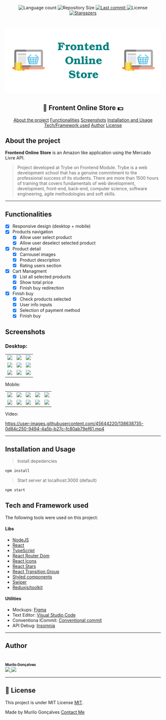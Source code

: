<p align="center">
  <img alt="Language count" src="https://img.shields.io/github/languages/count/MuriloGon/frontend-online-store?color=%2304D361&style=flat-square">

  <img alt="Repository Size" src="https://img.shields.io/github/repo-size/MuriloGon/frontend-online-store?style=flat-square">
  
  <a href="https://github.com/MuriloGon/frontend-online-store/commits/master">
    <img alt="Last commit" src="https://img.shields.io/github/last-commit/MuriloGon/frontend-online-store?style=flat-square">
  </a>

  <img alt="License" src="https://img.shields.io/badge/license-MIT-brightgreen?style=flat-square">

  <a href="https://github.com/MuriloGon/frontend-online-store/stargazers">
    <img alt="Stargazers" src="https://img.shields.io/github/stars/MuriloGon/frontend-online-store?style=social">
  </a>
</p>
<h1 align="center">
    <img alt="NextLevelWeek" title="#NextLevelWeek" src="./assets/banner.svg" />
</h1>

<h2 align="center"> 
	🏬 Frontent Online Store 💵
</h2>

<p align="center">
  <a href="#about-the-project">About the project</a>
  <a href="#functionalities">Functionalities</a>
  <a href="#screenshots">Screenshots</a>
  <a href="#installation-and-usage">Installation and Usage</a>
  <a href="#tech-and-framework-used">Tech/Framework used</a>
  <a href="#author">Author</a>
  <a href="#license">License</a>
</p>

## About the project

**Frontend Online Store** is an Amazon like application using the Mercado Livre API.

> Project developed at Trybe on Frontend Module. Trybe is a web development school that has a genuine commitment to the professional success of its students. There are more than 1500 hours of training that covers fundamentals of web development, development, front-end, back-end, computer science, software engineering, agile methodologies and soft skills.

---

##  Functionalities

- [x] Responsive design (desktop + mobile)
- [x] Products navigation
  - [x] Allow user select product
  - [x] Allow user deselect selected product
- [x] Product detail
  - [x] Carrousel images
  - [x] Product description
  - [x] Rating users section
- [x] Cart Managment
  - [x] List all selected products
  - [x] Show total price
  - [x] Finish buy redirection
- [x] Finish buy
  - [x] Check products selected
  - [x] User info inputs
  - [x] Selection of payment method
  - [x] Finish buy

## Screenshots

### Desktop:

<table>
  <tr>
    <td><img height="100%" width="auto" src="https://user-images.githubusercontent.com/45644220/138636564-9ac24ca8-099a-4a33-bde5-958a4baa676b.png"></td>
    <td><img height="100%" width="auto" src="https://user-images.githubusercontent.com/45644220/138636673-5493dd7c-6433-4c00-b53b-a03564e773a3.png"></td>
    <td><img height="100%" width="auto" src="https://user-images.githubusercontent.com/45644220/138637965-a7713e35-a65b-4f07-8134-91d127b4e417.png"></td>
  </tr>
  <tr>
    <td><img height="100%" width="auto" src="https://user-images.githubusercontent.com/45644220/138637998-65c70644-612b-49ca-87dc-e4e05a094516.png"></td>
    <td><img height="100%" width="auto" src="https://user-images.githubusercontent.com/45644220/138638065-f3f5c234-c5df-4019-aea7-88b1b039a893.png"></td>
    <td><img height="100%" width="auto" src="https://user-images.githubusercontent.com/45644220/138638098-d6e8e2cb-eaf2-475c-ab6c-8ff48b2c84f4.png"></td>
  </tr>
  <tr>
    <td><img height="100%" width="auto" src="https://user-images.githubusercontent.com/45644220/138638118-36fb0e96-8bb0-472a-9573-ad460fafc517.png"></td>
    <td><img height="100%" width="auto" src="https://user-images.githubusercontent.com/45644220/138638141-ca04b033-b1ab-462f-a94e-e3ea1d3ecd7d.png"></td>
    <td><img height="100%" width="auto" src="https://user-images.githubusercontent.com/45644220/138638232-4b5c970f-d9f5-4ec0-8d1b-091d9160d1d5.png"></td>
  </tr>
 </table>

Mobile:

<table>
  <tr>
    <td><img height="100%" width="auto" src="https://user-images.githubusercontent.com/45644220/138638429-e0fcd623-63c5-40cb-b0fa-1bfd45107f50.png"></td>  
    <td><img height="100%" width="auto" src="https://user-images.githubusercontent.com/45644220/138638899-c3522bcc-3c7b-4e64-91d4-0ee8fbed845d.png"></td>
    <td><img height="100%" width="auto" src="https://user-images.githubusercontent.com/45644220/138638452-4e9d1c14-e6e2-40c9-8959-631b085925d4.png"></td>
    <td><img height="100%" width="auto" src="https://user-images.githubusercontent.com/45644220/138638484-325a7f2f-a2d6-4141-89c1-288210f1da8f.png"></td>
    <td><img height="100%" width="auto" src="https://user-images.githubusercontent.com/45644220/138638500-bf7dab92-4701-4f82-9e6e-ae2c96139f51.png"></td>
  </tr>
  <tr>
    <td><img height="100%" width="auto" src="https://user-images.githubusercontent.com/45644220/138638515-851c455b-99bc-4ac6-96c8-b91d586c5a33.png"></td>
    <td><img height="100%" width="auto" src="https://user-images.githubusercontent.com/45644220/138638540-052b8d0a-93f2-4e7d-948d-fed9ea8c7a60.png"></td>
    <td><img height="100%" width="auto" src="https://user-images.githubusercontent.com/45644220/138638564-6f5bc28e-c1e9-4b74-84ee-9bf7c9fff194.png"></td>
    <td><img height="100%" width="auto" src="https://user-images.githubusercontent.com/45644220/138638572-4fc64b99-c923-46ad-8321-cd1846bfb081.png"></td>
    <td><img height="100%" width="auto" src="https://user-images.githubusercontent.com/45644220/138638576-05cf2896-5bb5-46f9-9c4b-3cdafb1d84a5.png"></td>
  </tr>
 </table>

Video:

https://user-images.githubusercontent.com/45644220/138638735-0d84c250-9494-4a5b-b27c-fc80ab79ef61.mp4

---

## Installation and Usage

> Install depedencies

```bash
npm install
```

> Start server at localhost:3000 (default)

```bash
npm start
```

## Tech and Framework used

The following tools were used on this project:

#### **Libs** 

- [NodeJS](https://nodejs.org/en/)
- [React](https://reactjs.org/)
- [TypeScript](https://www.typescriptlang.org/)
- [React Router Dom](https://github.com/ReactTraining/react-router/tree/master/packages/react-router-dom)
- [React Icons](https://react-icons.github.io/react-icons/)
- [React Stars](https://github.com/n49/react-stars#readme)
- [React Transition Group](https://reactcommunity.org/react-transition-group/)
- [Styled components](https://styled-components.com/)
- [Swiper](https://swiperjs.com/)
- [Reduxjs/toolkit](https://redux-toolkit.js.org/)

#### **Utilities**

- Mockups: [Figma](https://www.figma.com/)
- Text Editor: [Visual Studio Code](https://code.visualstudio.com/)
- Conventiona lCommit: [Conventional commit](https://github.com/conventional-changelog/commitlint)
- API Debug: [Insomnia](https://insomnia.rest/)

---

## Author

<a href="https://blog.rocketseat.com.br/author/thiago/">
  <img style="border-radius: 50%;" src="https://avatars.githubusercontent.com/u/45644220?v=4" width="100px;" alt=""/>
  <br />
  <sub>
    <b>Murilo Gonçalves</b>
  </sub>
</a>
<br>
<a href="https://www.linkedin.com/in/MuriloGon/">
  <img src="https://img.shields.io/badge/-Murilo Gonçalves-blue?style=flat-square&logo=Linkedin&logoColor=white&link=https://www.linkedin.com/in/MuriloGon/">
</a>
<a href="mailto:murilogoncalvesdev@gmail.com" target="__blank">
  <img src="https://img.shields.io/badge/-murilogoncalvesdev@gmail.com-c14438?style=flat-square&logo=Gmail&logoColor=white&link=mailto:murilogoncalvesdev@gmail.com">
</a>

---

## 📝 License

This project is under MIT License [MIT](./LICENSE).

Made by Murilo Gonçalves [Contact Me](https://www.linkedin.com/in/MuriloGon/)
